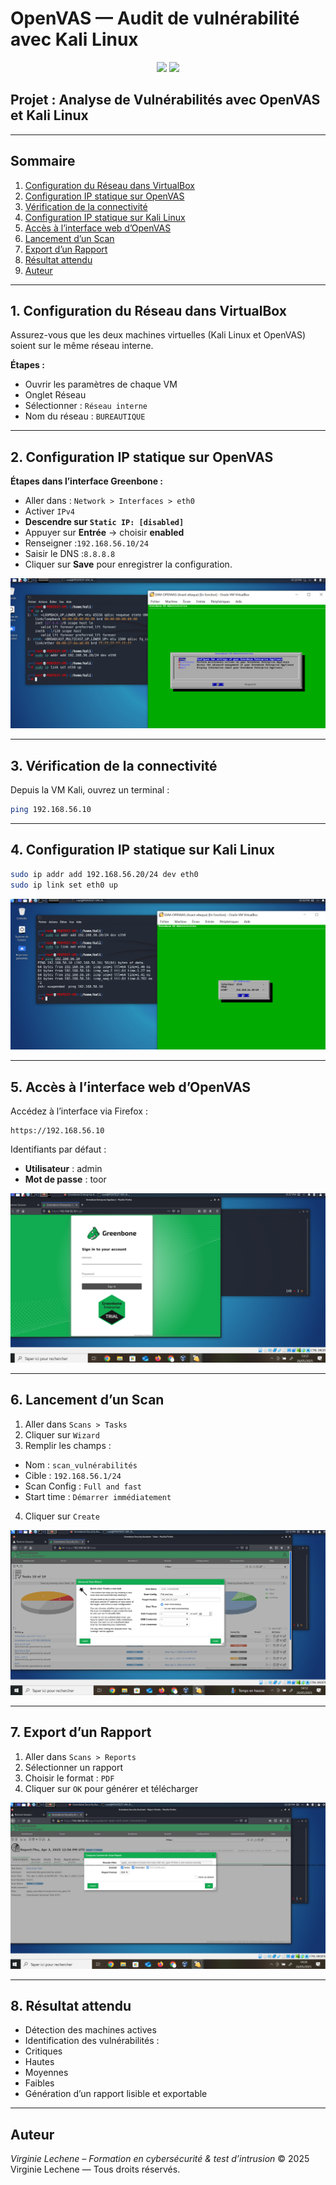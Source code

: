 # OpenVAS — Audit de vulnérabilité avec Kali Linux

<p align="center">
<img src="https://img.shields.io/badge/license-MIT-blue.svg">
<img src="https://img.shields.io/badge/stability-stable-brightgreen">
</p>


## Projet : Analyse de Vulnérabilités avec OpenVAS et Kali Linux

---

## Sommaire
1. [Configuration du Réseau dans VirtualBox](#1-configuration-du-réseau-dans-virtualbox)
2. [Configuration IP statique sur OpenVAS](#2-configuration-ip-statique-sur-openvas)
3. [Vérification de la connectivité](#3-vérification-de-la-connectivité)
4. [Configuration IP statique sur Kali Linux](#4-configuration-ip-statique-sur-kali-linux)
5. [Accès à l’interface web d’OpenVAS](#5-accès-à-linterface-web-dopenvas)
6. [Lancement d’un Scan](#6-lancement-dun-scan)
7. [Export d’un Rapport](#7-export-dun-rapport)
8. [Résultat attendu](#8-résultat-attendu)
9. [Auteur](#auteur)

---

## 1. Configuration du Réseau dans VirtualBox

Assurez-vous que les deux machines virtuelles (Kali Linux et OpenVAS) soient sur le même réseau interne.

**Étapes :**
- Ouvrir les paramètres de chaque VM
- Onglet Réseau
- Sélectionner : `Réseau interne`
- Nom du réseau : `BUREAUTIQUE`

---

## 2. Configuration IP statique sur OpenVAS

**Étapes dans l’interface Greenbone :**

- Aller dans : `Network > Interfaces > eth0`
- Activer `IPv4`
- **Descendre sur `Static IP: [disabled]`**
- Appuyer sur **Entrée** → choisir **enabled**
- Renseigner :`192.168.56.10/24`
- Saisir le DNS :`8.8.8.8`
- Cliquer sur **Save** pour enregistrer la configuration.
  
![Vue de la configuration OpenVAS](Openvas.PNG)

---

## 3. Vérification de la connectivité

Depuis la VM Kali, ouvrez un terminal :

```bash
ping 192.168.56.10
```

---

## 4. Configuration IP statique sur Kali Linux

```bash
sudo ip addr add 192.168.56.20/24 dev eth0
sudo ip link set eth0 up
```

![Configuration IP statique sur Kali](openvas3.PNG)

---

## 5. Accès à l’interface web d’OpenVAS

Accédez à l’interface via Firefox :

```
https://192.168.56.10
```

Identifiants par défaut :

- **Utilisateur** : admin
- **Mot de passe** : toor

![Accès à l’interface web d’OpenVAS](openvas5.PNG)

---

## 6. Lancement d’un Scan

1. Aller dans `Scans > Tasks`
2. Cliquer sur `Wizard`
3. Remplir les champs :
- Nom : `scan_vulnérabilités`
- Cible : `192.168.56.1/24`
- Scan Config : `Full and fast`
- Start time : `Démarrer immédiatement`
4. Cliquer sur `Create`

![Lancement d’un Scan](openvas8.PNG)


---

## 7. Export d’un Rapport

1. Aller dans `Scans > Reports`
2. Sélectionner un rapport
3. Choisir le format : `PDF`
4. Cliquer sur `OK` pour générer et télécharger

![Export d’un Rapport](openvas9.PNG)

---

## 8. Résultat attendu

- Détection des machines actives
- Identification des vulnérabilités :
- Critiques
- Hautes
- Moyennes
- Faibles
- Génération d’un rapport lisible et exportable

---

## Auteur
*Virginie Lechene – Formation en cybersécurité & test d’intrusion*
© 2025 Virginie Lechene — Tous droits réservés.













